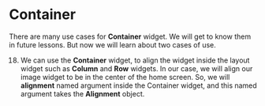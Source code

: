 # **Container**

There are many use cases for **Container** widget. We will get to know them in future lessons. But now we will learn about two cases of use.



18. We can use the **Container** widget, to align the widget inside the layout widget such as **Column** and **Row** widgets. In our case, we will align our image widget to be in the center of the home screen. So, we will **alignment** named argument inside the Container widget, and this named argument takes the **Alignment** object.


